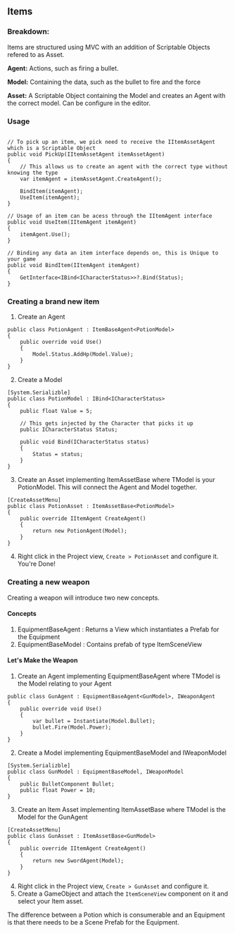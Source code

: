 ## Items

### Breakdown:

Items are structured using MVC with an addition of Scriptable Objects refered to as Asset.

**Agent:** Actions, such as firing a bullet.

**Model:** Containing the data, such as the bullet to fire and the force

**Asset:** A Scriptable Object containing the Model and creates an Agent with the correct model. Can be configure in the editor.

### Usage
```

// To pick up an item, we pick need to receive the IItemAssetAgent which is a Scriptable Object 
public void PickUp(IItemAssetAgent itemAssetAgent)
{
    // This allows us to create an agent with the correct type without knowing the type
    var itemAgent = itemAssetAgent.CreateAgent();
    
    BindItem(itemAgent);
    UseItem(itemAgent);
}

// Usage of an item can be acess through the IItemAgent interface
public void UseItem(IItemAgent itemAgent)
{
	itemAgent.Use();
}

// Binding any data an item interface depends on, this is Unique to your game
public void BindItem(IItemAgent itemAgent)
{
	GetInterface<IBind<ICharacterStatus>>?.Bind(Status);
}
```

### Creating a brand new item
1. Create an Agent

```
public class PotionAgent : ItemBaseAgent<PotionModel>
{
	public override void Use()
	{
		Model.Status.AddHp(Model.Value);
	}
}
```

2. Create a Model

```
[System.Serializble]
public class PotionModel : IBind<ICharacterStatus>
{
	public float Value = 5;
	
	// This gets injected by the Character that picks it up
	public ICharacterStatus Status;
	
	public void Bind(ICharacterStatus status)
	{ 
		Status = status;
	}
}
```

3. Create an Asset implementing ItemAssetBase<TModel> where TModel is your PotionModel. This will connect the Agent and Model together.

```
[CreateAssetMenu]
public class PotionAsset : ItemAssetBase<PotionModel>
{
    public override IItemAgent CreateAgent()
    {
        return new PotionAgent(Model);
    }
}
``` 

4. Right click in the Project view, `Create > PotionAsset` and configure it. You're Done!

### Creating a new weapon
Creating a weapon will introduce two new concepts.

#### Concepts
1. EquipmentBaseAgent<TModel> : Returns a View which instantiates a Prefab for the Equipment
2. EquipmentBaseModel : Contains prefab of type ItemSceneView

#### Let's Make the Weapon
1. Create an Agent implementing EquipmentBaseAgent<TModel> where TModel is the Model relating to your Agent

```
public class GunAgent : EquipmentBaseAgent<GunModel>, IWeaponAgent
{
	public override void Use()
	{
		var bullet = Instantiate(Model.Bullet);
		bullet.Fire(Model.Power);
	}
}
```

2. Create a Model implementing EquipmentBaseModel and IWeaponModel

```
[System.Serializble]
public class GunModel : EquipmentBaseModel, IWeaponModel
{
	public BulletComponent Bullet;
	public float Power = 10;
}
```

3. Create an Item Asset implementing ItemAssetBase<TModel> where TModel is the Model for the GunAgent

```
[CreateAssetMenu]
public class GunAsset : ItemAssetBase<GunModel>
{
    public override IItemAgent CreateAgent()
    {
        return new SwordAgent(Model);
    }
}
```

4. Right click in the Project view, `Create > GunAsset` and configure it.
5. Create a GameObject and attach the `ItemSceneView` component on it and select your Item asset.

The difference between a Potion which is consumerable and an Equipment is that there needs to be a Scene Prefab for the Equipment.
